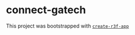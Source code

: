 # connect-gatech

This project was bootstrapped with [`create-r3f-app`](https://github.com/utsuboco/create-r3f-app)